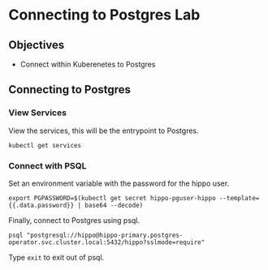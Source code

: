 # Connecting to Postgres Lab

## Objectives

- Connect within Kuberenetes to Postgres

## Connecting to Postgres

### View Services

View the services, this will be the entrypoint to Postgres.

```shell
kubectl get services
```

### Connect with PSQL

Set an environment variable with the password for the hippo user.

```shell
export PGPASSWORD=$(kubectl get secret hippo-pguser-hippo --template={{.data.password}} | base64 --decode)
```

Finally, connect to Postgres using psql.

```shell
psql "postgresql://hippo@hippo-primary.postgres-operator.svc.cluster.local:5432/hippo?sslmode=require"
```

Type `exit` to exit out of psql.
